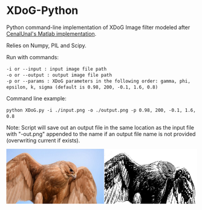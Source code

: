 # XDoG-Python
Python command-line implementation of XDoG Image filter modeled after [CenalUnal's Matlab implementation](https://github.com/CemalUnal/XDoG-Filter).

Relies on Numpy, PIL and Scipy.

Run with commands:
```
-i or --input : input image file path
-o or --output : output image file path
-p or --params : XDoG parameters in the following order: gamma, phi, epsilon, k, sigma (default is 0.98, 200, -0.1, 1.6, 0.8)
```
Command line example:
```
python XDoG.py -i ./input.png -o ./output.png -p 0.98, 200, -0.1, 1.6, 0.8
```
Note: Script will save out an output file in the same location as the input file with "-out.png" appended to the name if an output file name is not provided (overwriting current if exists).

![Example Result](images/result.jpg)
